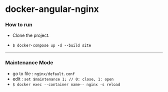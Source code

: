 # docker-angular-nginx

### How to run 

* Clone the project.

* ```$ docker-compose up -d --build site``` 

---

### Maintenance Mode
* go to file : ```nginx/default.conf``` 
* edit : ```set $maintenance 1; // 0: close, 1: open```
* ```$ docker exec --container name-- nginx -s reload``` 